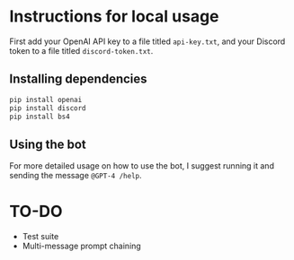 # Instructions for local usage

First add your OpenAI API key to a file titled `api-key.txt`, and your Discord token to a file titled `discord-token.txt`.

## Installing dependencies

```bash
pip install openai
pip install discord
pip install bs4
```

## Using the bot

For more detailed usage on how to use the bot, I suggest running it and sending the message `@GPT-4 /help`.

# TO-DO

- Test suite
- Multi-message prompt chaining